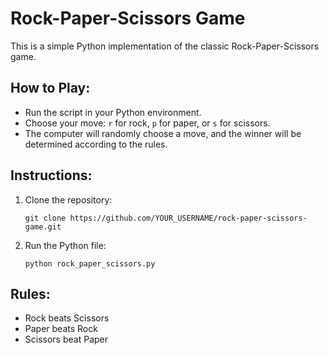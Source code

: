 # Rock-Paper-Scissors Game

This is a simple Python implementation of the classic Rock-Paper-Scissors game. 

## How to Play:
- Run the script in your Python environment.
- Choose your move: `r` for rock, `p` for paper, or `s` for scissors.
- The computer will randomly choose a move, and the winner will be determined according to the rules.

## Instructions:
1. Clone the repository:
    ```
    git clone https://github.com/YOUR_USERNAME/rock-paper-scissors-game.git
    ```
2. Run the Python file:
    ```
    python rock_paper_scissors.py
    ```

## Rules:
- Rock beats Scissors
- Paper beats Rock
- Scissors beat Paper
